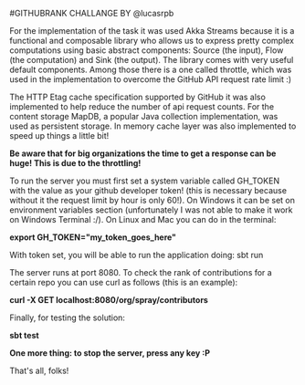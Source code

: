 #GITHUBRANK CHALLANGE BY @lucasrpb

For the implementation of the task it was used Akka Streams because it is a functional and composable library who allows 
us to express pretty complex computations using basic abstract components: Source (the input), Flow (the computation) and
Sink (the output). The library comes with very useful default components. Among those there is a one called throttle, 
which was used in the implementation to overcome the GitHub API request rate limit :)

The HTTP Etag cache specification supported by GitHub it was also implemented to help reduce the number of api request 
counts. For the content storage MapDB, a popular Java collection implementation, was used as persistent storage. In memory
cache layer was also implemented to speed up things a little bit! 

**Be aware that for big organizations the time to get a response can be huge! This is due to the throttling!**

To run the server you must first set a system variable called GH_TOKEN with the value as your github developer token! (this 
is necessary because without it the request limit by hour is only 60!). On Windows it can be set on environment variables 
section (unfortunately I was not able to make it work on Windows Terminal :/). On Linux and Mac you can do in the terminal: 

**export GH_TOKEN="my_token_goes_here"**

With token set, you will be able to run the application doing: sbt run 

The server runs at port 8080. To check the rank of contributions for a certain repo you can use curl as follows (this is 
an example):

**curl -X GET localhost:8080/org/spray/contributors**

Finally, for testing the solution: 

**sbt test**

**One more thing: to stop the server, press any key :P**

That's all, folks!